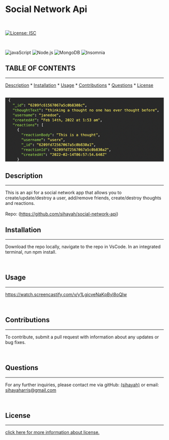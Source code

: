 # Social Network Api
  
  <br>

  [![License: ISC](https://img.shields.io/badge/License-ISC-blue.svg)](https://opensource.org/licenses/ISC)
  
  <br>
  
   ![javaScript](https://img.shields.io/badge/JavaScript-323330?style=for-the-badge&logo=javascript&logoColor=F7DF1E)   ![Node.js](https://img.shields.io/badge/Node.js-339933?style=for-the-badge&logo=nodedotjs&logoColor=white) ![MongoDB](https://img.shields.io/badge/MongoDB-%234ea94b.svg?style=for-the-badge&logo=mongodb&logoColor=white) ![Insomnia](https://img.shields.io/badge/Insomnia-black?style=for-the-badge&logo=insomnia&logoColor=5849BE)
  <br>

  ## TABLE OF CONTENTS

  ---


  [Description](#description) *
  [Installation](#installation) *
  [Usage](#usage) *
  [Contributions](#contributions) *
  [Questions](#questions) *
  [License](#license)

  <br>

   <img src= 'insomnia-exp.png'> 
  
  <br>

  ## Description

  ---

  This is an api for a social network app that allows you to create/update/destroy a user, add/remove friends, create/destroy thoughts and reactions.
  <br>
  <br>
  Repo: (https://github.com/sihayah/social-network-api)

  

  ## Installation

  ---
  
  Download the repo locally, navigate to the repo in VsCode. In an integrated terminal, run npm install.

  <br>

## Usage

  ---

  https://watch.screencastify.com/v/y1LgicveNaKpByl8oQlw

  <br>

  ## Contributions

  ---

  To contribute, submit a pull request with information about any updates or bug fixes.

 


  <br>

  ## Questions

  ---

  For any further inquiries, please contact me via gitHub: [(sihayah)](https://github.com/sihayah) or email: sihayaharris@gmail.com

  <br>

  

  ## License

  ---
  
  [click here for more information about  license.](https://opensource.org/licenses/ISC)
  

  <br>
  <br>
